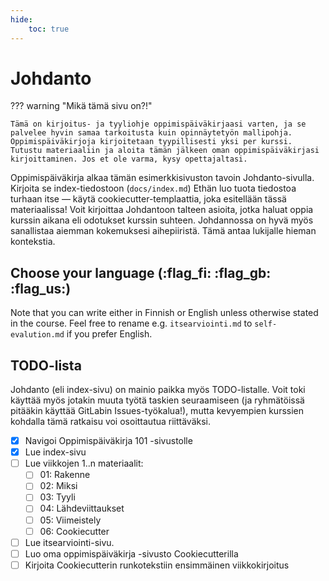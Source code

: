 ```yaml
---
hide:
    toc: true
---
```


#  Johdanto

??? warning "Mikä tämä sivu on?!"

    Tämä on kirjoitus- ja tyyliohje oppimispäiväkirjaasi varten, ja se palvelee hyvin samaa tarkoitusta kuin opinnäytetyön mallipohja. Oppimispäiväkirjoja kirjoitetaan tyypillisesti yksi per kurssi. Tutustu materiaaliin ja aloita tämän jälkeen oman oppimispäiväkirjasi kirjoittaminen. Jos et ole varma, kysy opettajaltasi.

Oppimispäiväkirja alkaa tämän esimerkkisivuston tavoin Johdanto-sivulla. Kirjoita se index-tiedostoon (`docs/index.md`) Ethän luo tuota tiedostoa turhaan itse — käytä cookiecutter-templaattia, joka esitellään tässä materiaalissa! Voit kirjoittaa Johdantoon talteen asioita, jotka haluat oppia kurssin aikana eli odotukset kurssin suhteen. Johdannossa on hyvä myös sanallistaa aiemman kokemuksesi aihepiiristä. Tämä antaa lukijalle hieman kontekstia.

## Choose your language (:flag_fi: :flag_gb: :flag_us:)

Note that you can write either in Finnish or English unless otherwise stated in the course. Feel free to rename e.g. `itsearviointi.md` to `self-evalution.md` if you prefer English.

## TODO-lista

Johdanto (eli index-sivu) on mainio paikka myös TODO-listalle. Voit toki käyttää myös jotakin muuta työtä taskien seuraamiseen (ja ryhmätöissä pitääkin käyttää GitLabin Issues-työkalua!), mutta kevyempien kurssien kohdalla tämä ratkaisu voi osoittautua riittäväksi.

- [x] Navigoi Oppimispäiväkirja 101 -sivustolle
- [x] Lue index-sivu
- [ ] Lue viikkojen 1..n materiaalit:
    - [ ] 01: Rakenne
    - [ ] 02: Miksi
    - [ ] 03: Tyyli
    - [ ] 04: Lähdeviittaukset
    - [ ] 05: Viimeistely
    - [ ] 06: Cookiecutter
- [ ] Lue itsearviointi-sivu.
- [ ] Luo oma oppimispäiväkirja -sivusto Cookiecutterilla
- [ ] Kirjoita Cookiecutterin runkotekstiin ensimmäinen viikkokirjoitus
